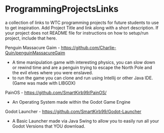 # ProgrammingProjectsLinks
a collection of links to WTC programming projects for future students to use to get inspiration. Add Project Title and link along with a short description.  If your project does not README file for instructions on how to setup/run project, include that here.

Penguin Massacure Gaim - https://github.com/Charlie-Quin/penguinMassacureGaim
  - A time manipulation game with interesting physics, you can slow down or rewind time and are a penguin trying to escape the North Pole and the evil elves where you were enslaved.
  - to run the game you can clone and run using Intellij or other Java IDE.  (Game was made with LIBGDX)
    
PainOS - https://github.com/SmartKirb99/PainOS/
 - An Operating System made within the Godot Game Engine

Godot Launcher - https://github.com/SmartKirb99/Godot-Launcher
- A Basic Launcher made via Java Swing to allow you to easily run all your Godot Versions that YOU download.
